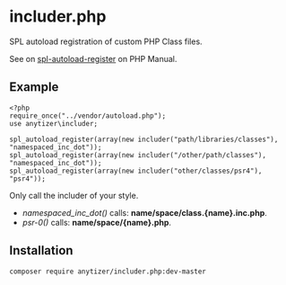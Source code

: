 # includer.php

SPL autoload registration of custom PHP Class files.

See on [spl-autoload-register](http://php.net/manual/en/function.spl-autoload-register.php) on PHP Manual.


## Example

    <?php
    require_once("../vendor/autoload.php");
    use anytizer\includer;

    spl_autoload_register(array(new includer("path/libraries/classes"), "namespaced_inc_dot"));
    spl_autoload_register(array(new includer("/other/path/classes"), "namespaced_inc_dot"));
    spl_autoload_register(array(new includer("other/classes/psr4"), "psr4"));


Only call the includer of your style.

 * *namespaced_inc_dot()* calls: __name/space/class.{name}.inc.php__.
 * *psr-0()* calls: __name/space/{name}.php__.


## Installation

    composer require anytizer/includer.php:dev-master
